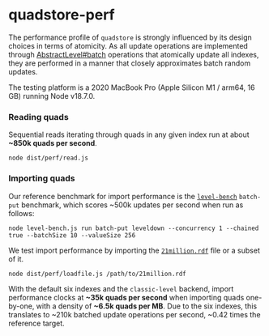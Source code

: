 
# quadstore-perf 

The performance profile of `quadstore` is strongly influenced by its design
choices in terms of atomicity. As all update operations are implemented
through [AbstractLevel#batch][perf-1] operations that atomically update
all indexes, they are performed in a manner that closely approximates batch
random updates.

[perf-1]: https://github.com/Level/abstract-level
[perf-2]: https://github.com/Level/bench

The testing platform is a 2020 MacBook Pro (Apple Silicon M1 / arm64, 16 GB)
running Node v18.7.0.

### Reading quads

Sequential reads iterating through quads in any given index run at about
**~850k quads per second**.

```
node dist/perf/read.js
```

### Importing quads

Our reference benchmark for import performance is the [`level-bench`][perf-2]
`batch-put` benchmark, which scores ~500k updates per second when run as follows:

```
node level-bench.js run batch-put leveldown --concurrency 1 --chained true --batchSize 10 --valueSize 256
```

We test import performance by importing the [`21million.rdf`][21mil-rdf] file
or a subset of it.

```
node dist/perf/loadfile.js /path/to/21million.rdf
```

With the default six indexes and the `classic-level` backend, import performance
clocks at **~35k quads per second** when importing quads one-by-one, with a
density of **~6.5k quads per MB**. Due to the six indexes, this translates to
~210k batched update operations per second, ~0.42 times the reference target.

[21mil-rdf]: https://github.com/dgraph-io/benchmarks/blob/master/data/21million.rdf.gz
